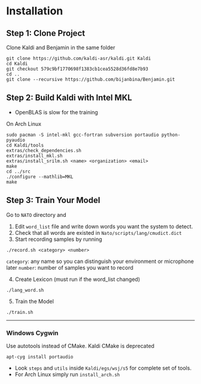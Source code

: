 # Installation

## Step 1: Clone Project
Clone Kaldi and Benjamin in the same folder

```
git clone https://github.com/kaldi-asr/kaldi.git Kaldi
cd Kaldi
git checkout 579c9bf1770698f1383cb1cea5528d36fd8e7b93
cd ..
git clone --recursive https://github.com/bijanbina/Benjamin.git
```

## Step 2: Build Kaldi with Intel MKL

* OpenBLAS is slow for the training

On Arch Linux

```
sudo pacman -S intel-mkl gcc-fortran subversion portaudio python-pyaudio
cd Kaldi/tools
extras/check_dependencies.sh
extras/install_mkl.sh
extras/install_srilm.sh <name> <organization> <email>
make
cd ../src
./configure --mathlib=MKL
make
```

## Step 3: Train Your Model

Go to `NATO` directory and

1. Edit `word_list` file and write down words you want the system to detect.
2. Check that all words are existed in `Nato/scripts/lang/cmudict.dict`
3. Start recording samples by running

```
./record.sh <category> <number>
```

`category`: any name so you can distinguish your environment or microphone later
`number`: number of samples you want to record

4. Create Lexicon (must run if the word_list changed)

```
./lang_word.sh
```

5. Train the Model
```
./train.sh
```

----------

### Windows Cygwin
Use autotools instead of CMake. Kaldi CMake is deprecated

```
apt-cyg install portaudio
```

* Look `steps` and `utils` inside `Kaldi/egs/wsj/s5` for complete set of tools.
* For Arch Linux simply run `install_arch.sh`